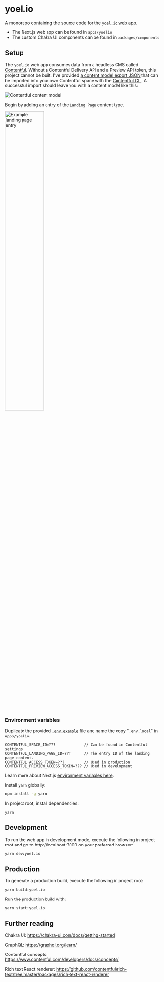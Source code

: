 # yoel.io

A monorepo containing the source code for the [`yoel.io` web app](https://www.yoel.io).

- The Next.js web app can be found in `apps/yoelio`
- The custom Chakra UI components can be found in `packages/components`

## Setup

The `yoel.io` web app consumes data from a headless CMS called [Contentful](https://www.contentful.com/developers/docs/). Without a Contentful Delivery API and a Preview API token, this project cannot be built. I've provided [a content model export JSON](https://github.com/Yoelio/yoel.io/blob/main/apps/yoelio/contentful_yoelio_content_model.json) that can be imported into your own Contentful space with the [Contentful CLI](https://www.contentful.com/developers/docs/tutorials/cli/import-and-export/). A successful import should leave you with a content model like this:

![Contentful content model](https://user-images.githubusercontent.com/43119219/131364303-e857e074-a363-49c4-abca-8dca8dc130a2.png)


Begin by adding an entry of the `Landing Page` content type.

<img src="https://imgur.com/TqlLtgL.png" alt="Example landing page entry" width="50%"/>

### Environment variables


Duplicate the provided [`.env.example`](https://github.com/Yoelio/yoel.io/blob/main/apps/yoelio/.env.example) file and name the copy "`.env.local`" in `apps/yoelio`.

```
CONTENTFUL_SPACE_ID=???             // Can be found in Contentful settings
CONTENTFUL_LANDING_PAGE_ID=???      // The entry ID of the landing page content.
CONTENTFUL_ACCESS_TOKEN=???         // Used in production
CONTENTFUL_PREVIEW_ACCESS_TOKEN=??? // Used in development
```

Learn more about Next.js [environment variables here](https://nextjs.org/docs/basic-features/environment-variables).

Install `yarn` globally:

```bash
npm install -g yarn
```

In project root, install dependencies:

```bash
yarn
```

## Development

To run the web app in development mode, execute the following in project root and go to http://localhost:3000 on your preferred browser:

```bash
yarn dev:yoel.io
```

## Production

To generate a production build, execute the following in project root:

```bash
yarn build:yoel.io
```

Run the production build with:

```bash
yarn start:yoel.io
```

## Further reading

Chakra UI: https://chakra-ui.com/docs/getting-started

GraphQL: https://graphql.org/learn/

Contentful concepts: https://www.contentful.com/developers/docs/concepts/

Rich text React renderer: https://github.com/contentful/rich-text/tree/master/packages/rich-text-react-renderer
